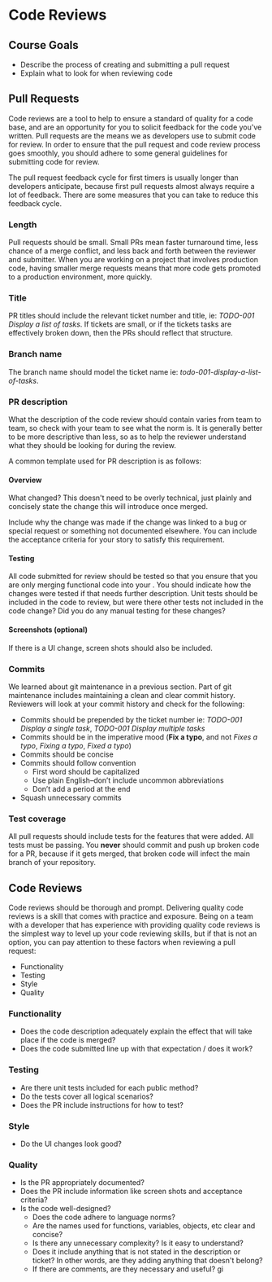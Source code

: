 # Code Reviews

## Course Goals

* Describe the process of creating and submitting a pull request
* Explain what to look for when reviewing code

## Pull Requests

Code reviews are a tool to help to ensure a standard of quality for a code base, and are an opportunity for you to solicit feedback for the code you've written. Pull requests are the means we as developers use to submit code for review. In order to ensure that the pull request and code review process goes smoothly, you should adhere to some general guidelines for submitting code for review.

The pull request feedback cycle for first timers is usually longer than developers anticipate, because first pull requests almost always require a lot of feedback. There are some measures that you can take to reduce this feedback cycle.

### Length

Pull requests should be small. Small PRs mean faster turnaround time, less chance of a merge conflict, and less back and forth between the reviewer and submitter. When you are working on a project that involves production code, having smaller merge requests means that more code gets promoted to a production environment, more quickly.

### Title

PR titles should include the relevant ticket number and title, ie: *TODO-001 Display a list of tasks*. If tickets are small, or if the tickets tasks are effectively broken down, then the PRs should reflect that structure.

### Branch name

The branch name should model the ticket name ie: *todo-001-display-a-list-of-tasks*.

### PR description

What the description of the code review should contain varies from team to team, so check with your team to see what the norm is. It is generally better to be more descriptive than less, so as to help the reviewer understand what they should be looking for during the review.

A common template used for PR description is as follows:

#### Overview

What changed? This doesn't need to be overly technical, just plainly and concisely state the change this will introduce once merged.

Include why the change was made if the change was linked to a bug or special request or something not documented elsewhere. You can include the acceptance criteria for your story to satisfy this requirement.

#### Testing

All code submitted for review should be tested so that you ensure that you are only merging functional code into your . You should indicate how the changes were tested if that needs further description. Unit tests should be included in the code to review, but were there other tests not included in the code change? Did you do any manual testing for these changes?

#### Screenshots (optional)

If there is a UI change, screen shots should also be included.

### Commits

We learned about git maintenance in a previous section. Part of git maintenance includes maintaining a clean and clear commit history. Reviewers will look at your commit history and check for the following:

* Commits should be prepended by the ticket number ie: *TODO-001 Display a single task*, *TODO-001 Display multiple tasks*
* Commits should be in the imperative mood (**Fix a typo**, and not *Fixes a typo*, *Fixing a typo*, *Fixed a typo*)
* Commits should be concise
* Commits should follow convention
  * First word should be capitalized
  * Use plain English–don’t include uncommon abbreviations
  * Don’t add a period at the end
* Squash unnecessary commits

### Test coverage

All pull requests should include tests for the features that were added. All tests must be passing. You **never** should commit and push up broken code for a PR, because if it gets merged, that broken code will infect the main branch of your repository.

## Code Reviews

Code reviews should be thorough and prompt. Delivering quality code reviews is a skill that comes with practice and exposure. Being on a team with a developer that has experience with providing quality code reviews is the simplest way to level up your code reviewing skills, but if that is not an option, you can pay attention to these factors when reviewing a pull request:

* Functionality
* Testing
* Style
* Quality

### Functionality

* Does the code description adequately explain the effect that will take place if the code is merged?
* Does the code submitted line up with that expectation / does it work?

### Testing

* Are there unit tests included for each public method?
* Do the tests cover all logical scenarios?
* Does the PR include instructions for how to test?

### Style

* Do the UI changes look good?

### Quality

* Is the PR appropriately documented?
* Does the PR include information like screen shots and acceptance criteria?
* Is the code well-designed?
  * Does the code adhere to language norms?
  * Are the names used for functions, variables, objects, etc clear and concise?
  * Is there any unnecessary complexity? Is it easy to understand?
  * Does it include anything that is not stated in the description or ticket? In other words, are they adding anything that doesn't belong?
  * If there are comments, are they necessary and useful?
gi
